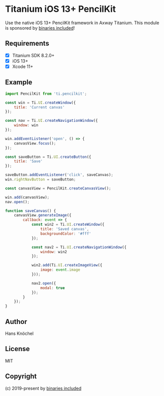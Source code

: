 # Titanium iOS 13+ PencilKit

Use the native iOS 13+ PencilKit framework in Axway Titanium. This module is sponsored by [binaries included](https://binaries-included.net)!

## Requirements

- [x] Titanium SDK 8.2.0+
- [x] iOS 13+
- [x] Xcode 11+

## Example

```js
import PencilKit from 'ti.pencilkit';

const win = Ti.UI.createWindow({
    title: 'Current canvas'
});

const nav = Ti.UI.createNavigationWindow({
    window: win
});

win.addEventListener('open', () => {
    canvasView.focus();
});

const saveButton = Ti.UI.createButton({
    title: 'Save'
});

saveButton.addEventListener('click', saveCanvas);
win.rightNavButton = saveButton;

const canvasView = PencilKit.createCanvasView();

win.add(canvasView);
nav.open();

function saveCanvas() {
    canvasView.generateImage({
        callback: event => {
            const win2 = Ti.UI.createWindow({
                title: 'Saved canvas',
                backgroundColor: '#fff'
            });

            const nav2 = Ti.UI.createNavigationWindow({
                window: win2
            });

            win2.add(Ti.UI.createImageView({
                image: event.image
            }));

            nav2.open({
                modal: true
            });
        }
    });
}
```

## Author

Hans Knöchel

## License

MIT

## Copyright

(c) 2019-present by [binaries included](https://binaries-included.net)
